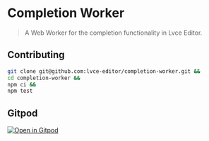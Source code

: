 # Completion Worker

> A Web Worker for the completion functionality in Lvce Editor.

## Contributing

```sh
git clone git@github.com:lvce-editor/completion-worker.git &&
cd completion-worker &&
npm ci &&
npm test
```

## Gitpod

[![Open in Gitpod](https://gitpod.io/button/open-in-gitpod.svg)](https://gitpod.io/#https://github.com/lvce-editor/completion-worker)
